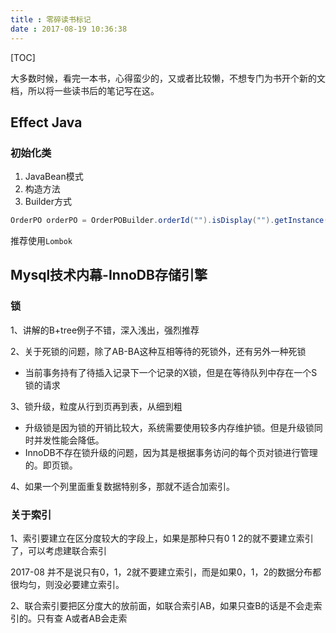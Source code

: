 ```yaml
---
title : 零碎读书标记
date : 2017-08-19 10:36:38
---
```


[TOC]

大多数时候，看完一本书，心得蛮少的，又或者比较懒，不想专门为书开个新的文档，所以将一些读书后的笔记写在这。

## Effect Java

### 初始化类

1. JavaBean模式
2. 构造方法
3. Builder方式

```java
OrderPO orderPO = OrderPOBuilder.orderId("").isDisplay("").getInstance();
```

推荐使用`Lombok`

## Mysql技术内幕-InnoDB存储引擎

### 锁

1、讲解的B+tree例子不错，深入浅出，强烈推荐

2、关于死锁的问题，除了AB-BA这种互相等待的死锁外，还有另外一种死锁

* 当前事务持有了待插入记录下一个记录的X锁，但是在等待队列中存在一个S锁的请求

3、锁升级，粒度从行到页再到表，从细到粗

* 升级锁是因为锁的开销比较大，系统需要使用较多内存维护锁。但是升级锁同时并发性能会降低。
* InnoDB不存在锁升级的问题，因为其是根据事务访问的每个页对锁进行管理的。即页锁。

4、如果一个列里面重复数据特别多，那就不适合加索引。

### 关于索引

1、索引要建立在区分度较大的字段上，如果是那种只有0 1 2的就不要建立索引了，可以考虑建联合索引

2017-08 并不是说只有0，1，2就不要建立索引，而是如果0，1，2的数据分布都很均匀，则没必要建立索引。

2、联合索引要把区分度大的放前面，如联合索引AB，如果只查B的话是不会走索引的。只有查 A或者AB会走索
